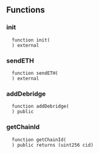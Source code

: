


## Functions
### init
```solidity
  function init(
  ) external
```




### sendETH
```solidity
  function sendETH(
  ) external
```




### addDebridge
```solidity
  function addDebridge(
  ) public
```




### getChainId
```solidity
  function getChainId(
  ) public returns (uint256 cid)
```




